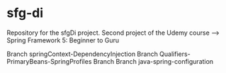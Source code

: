 # sfg-di
Repository for the sfgDi project. Second project of the Udemy course --> Spring Framework 5: Beginner to Guru

Branch springContext-DependencyInjection
Branch Qualifiers-PrimaryBeans-SpringProfiles
Branch 
Branch java-spring-configuration

